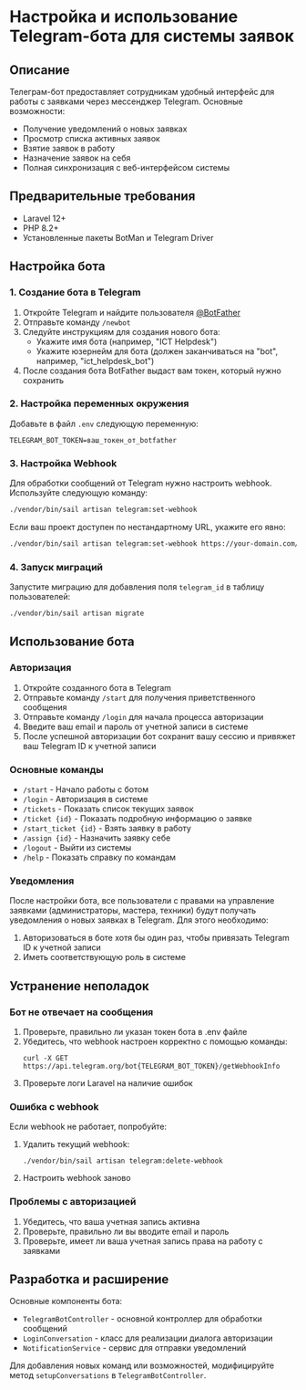 # Настройка и использование Telegram-бота для системы заявок

## Описание

Телеграм-бот предоставляет сотрудникам удобный интерфейс для работы с заявками через мессенджер Telegram. Основные возможности:

- Получение уведомлений о новых заявках
- Просмотр списка активных заявок
- Взятие заявок в работу
- Назначение заявок на себя
- Полная синхронизация с веб-интерфейсом системы

## Предварительные требования

- Laravel 12+
- PHP 8.2+
- Установленные пакеты BotMan и Telegram Driver

## Настройка бота

### 1. Создание бота в Telegram

1. Откройте Telegram и найдите пользователя [@BotFather](https://t.me/BotFather)
2. Отправьте команду `/newbot`
3. Следуйте инструкциям для создания нового бота:
   - Укажите имя бота (например, "ICT Helpdesk")
   - Укажите юзернейм для бота (должен заканчиваться на "bot", например, "ict_helpdesk_bot")
4. После создания бота BotFather выдаст вам токен, который нужно сохранить

### 2. Настройка переменных окружения

Добавьте в файл `.env` следующую переменную:

```
TELEGRAM_BOT_TOKEN=ваш_токен_от_botfather
```

### 3. Настройка Webhook

Для обработки сообщений от Telegram нужно настроить webhook. Используйте следующую команду:

```bash
./vendor/bin/sail artisan telegram:set-webhook
```

Если ваш проект доступен по нестандартному URL, укажите его явно:

```bash
./vendor/bin/sail artisan telegram:set-webhook https://your-domain.com/api/telegram/webhook
```

### 4. Запуск миграций

Запустите миграцию для добавления поля `telegram_id` в таблицу пользователей:

```bash
./vendor/bin/sail artisan migrate
```

## Использование бота

### Авторизация

1. Откройте созданного бота в Telegram
2. Отправьте команду `/start` для получения приветственного сообщения
3. Отправьте команду `/login` для начала процесса авторизации
4. Введите ваш email и пароль от учетной записи в системе
5. После успешной авторизации бот сохранит вашу сессию и привяжет ваш Telegram ID к учетной записи

### Основные команды

- `/start` - Начало работы с ботом
- `/login` - Авторизация в системе
- `/tickets` - Показать список текущих заявок
- `/ticket {id}` - Показать подробную информацию о заявке
- `/start_ticket {id}` - Взять заявку в работу
- `/assign {id}` - Назначить заявку себе
- `/logout` - Выйти из системы
- `/help` - Показать справку по командам

### Уведомления

После настройки бота, все пользователи с правами на управление заявками (администраторы, мастера, техники) будут получать уведомления о новых заявках в Telegram. Для этого необходимо:

1. Авторизоваться в боте хотя бы один раз, чтобы привязать Telegram ID к учетной записи
2. Иметь соответствующую роль в системе

## Устранение неполадок

### Бот не отвечает на сообщения

1. Проверьте, правильно ли указан токен бота в .env файле
2. Убедитесь, что webhook настроен корректно с помощью команды:
   ```
   curl -X GET https://api.telegram.org/bot{TELEGRAM_BOT_TOKEN}/getWebhookInfo
   ```
3. Проверьте логи Laravel на наличие ошибок

### Ошибка с webhook

Если webhook не работает, попробуйте:

1. Удалить текущий webhook:
   ```
   ./vendor/bin/sail artisan telegram:delete-webhook
   ```
2. Настроить webhook заново

### Проблемы с авторизацией

1. Убедитесь, что ваша учетная запись активна
2. Проверьте, правильно ли вы вводите email и пароль
3. Проверьте, имеет ли ваша учетная запись права на работу с заявками

## Разработка и расширение

Основные компоненты бота:

- `TelegramBotController` - основной контроллер для обработки сообщений
- `LoginConversation` - класс для реализации диалога авторизации
- `NotificationService` - сервис для отправки уведомлений

Для добавления новых команд или возможностей, модифицируйте метод `setupConversations` в `TelegramBotController`.